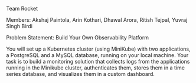 Team Rocket

Members: 
Akshaj Paintola,
Arin Kothari,
Dhawal Arora,
Ritish Tejpal,
Yuvraj Singh Birdi

Problem Statement: Build Your Own Observability Platform

You will set up a Kubernetes cluster (using MiniKube) with two applications, a PostgreSQL and a MySQL database, running on your local machine. Your task is to build a monitoring solution that collects logs from the applications running in the Minikube cluster, authenticates them, stores them in a time series database, and visualizes them in a custom dashboard.
